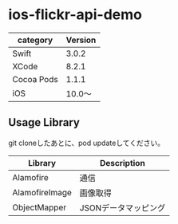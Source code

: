 # ios-flickr-api-demo

|category | Version| 
|---|---|
| Swift | 3.0.2 |
| XCode | 8.2.1 |
| Cocoa Pods | 1.1.1 |
| iOS | 10.0〜 |

## Usage Library
git cloneしたあとに、pod updateしてください。

| Library | Description |
|---|---|
| Alamofire | 通信 |
| AlamofireImage | 画像取得 |
| ObjectMapper | JSONデータマッピング |
